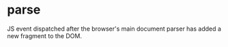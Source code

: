 # parse
JS event dispatched after the browser's main document parser has added a new fragment to the DOM.
